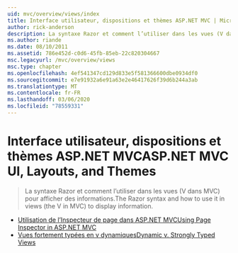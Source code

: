```yaml
---
uid: mvc/overview/views/index
title: Interface utilisateur, dispositions et thèmes ASP.NET MVC | Microsoft Docs
author: rick-anderson
description: La syntaxe Razor et comment l’utiliser dans les vues (V dans MVC) pour afficher des informations.
ms.author: riande
ms.date: 08/10/2011
ms.assetid: 786e452d-c0d6-45fb-85eb-22c820304667
msc.legacyurl: /mvc/overview/views
msc.type: chapter
ms.openlocfilehash: 4ef541347cd129d833e5f581366600dbe0934df0
ms.sourcegitcommit: e7e91932a6e91a63e2e46417626f39d6b244a3ab
ms.translationtype: MT
ms.contentlocale: fr-FR
ms.lasthandoff: 03/06/2020
ms.locfileid: "78559331"
---
```

# <a name="aspnet-mvc-ui-layouts-and-themes"></a><span data-ttu-id="af53d-103">Interface utilisateur, dispositions et thèmes ASP.NET MVC</span><span class="sxs-lookup"><span data-stu-id="af53d-103">ASP.NET MVC UI, Layouts, and Themes</span></span>

> <span data-ttu-id="af53d-104">La syntaxe Razor et comment l’utiliser dans les vues (V dans MVC) pour afficher des informations.</span><span class="sxs-lookup"><span data-stu-id="af53d-104">The Razor syntax and how to use it in views (the V in MVC) to display information.</span></span>

- [<span data-ttu-id="af53d-105">Utilisation de l’Inspecteur de page dans ASP.NET MVC</span><span class="sxs-lookup"><span data-stu-id="af53d-105">Using Page Inspector in ASP.NET MVC</span></span>](using-page-inspector-in-aspnet-mvc.md)
- [<span data-ttu-id="af53d-106">Vues fortement typées en v dynamiques</span><span class="sxs-lookup"><span data-stu-id="af53d-106">Dynamic v. Strongly Typed Views</span></span>](dynamic-v-strongly-typed-views.md)

